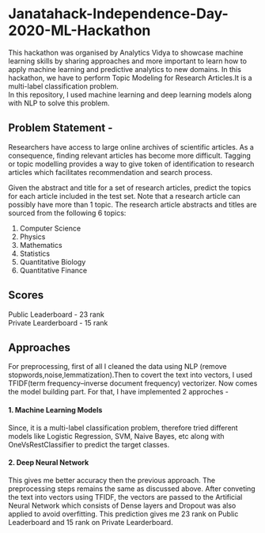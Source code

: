 # Janatahack-Independence-Day-2020-ML-Hackathon
This hackathon was organised by Analytics Vidya to showcase machine learning skills by sharing approaches and more important to learn how to apply machine learning and predictive analytics to new domains. In this hackathon, we have to perform Topic Modeling for Research Articles.It is a multi-label classification problem.<br>
In this repository, I used machine learning and deep learning models along with NLP to solve this problem.

## Problem Statement - 
Researchers have access to large online archives of scientific articles. As a consequence, finding relevant articles has become more difficult. Tagging or topic modelling provides a way to give token of identification to research articles which facilitates recommendation and search process.

Given the abstract and title for a set of research articles, predict the topics for each article included in the test set. Note that a research article can possibly have more than 1 topic. The research article abstracts and titles are sourced from the following 6 topics: 

1. Computer Science
2. Physics
3. Mathematics
4. Statistics
5. Quantitative Biology
6. Quantitative Finance

## Scores
Public Leaderboard - 23 rank </br>
Private Learderboard - 15 rank

## Approaches
For preprocessing, first of all I cleaned the data using NLP (remove stopwords,noise,lemmatization).Then to covert the text into vectors, I used TFIDF(term frequency–inverse document frequency) vectorizer. Now comes the model building part. For that, I have implemented 2 approches - 
#### 1. Machine Learning Models
Since, it is a multi-label classification problem, therefore tried different models like Logistic Regression, SVM, Naive Bayes, etc along with OneVsRestClassifier to predict the target classes.
#### 2. Deep Neural Network
This gives me better accuracy then the previous approach. The preprocessing steps remains the same as discussed above. After conveting the text into vectors using TFIDF, the vectors are passed to the Artificial Neural Network which consists of Dense layers and Dropout was also applied to avoid overfitting. This prediction gives me 23 rank on Public Leaderboard and 15 rank on Private Learderboard.
